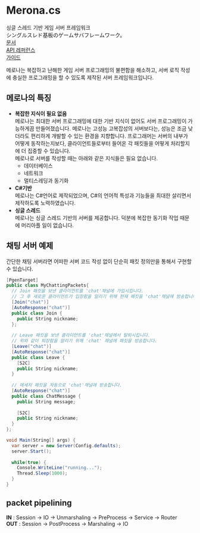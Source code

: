 Merona.cs
====

싱글 스레드 기반 게임 서버 프레임워크<br>
シングルスレド基板のゲームサバフレームワーク。
<br>
[문서](doc)<br>
[API 레퍼런스](doc/api)<br>
[가이드](doc/guide)<br>

메로나는 복잡하고 난해한 게임 서버 프로그래밍의 불편함을 해소하고, 서버 로직 작성에 충실한 프로그래밍을 할 수 있도록 제작된 서버 프레임워크입니다.<br>

메로나의 특징
----
* __복잡한 지식이 필요 없음__<br>
  메로나는 최대한 서버 프로그래밍에 대한 기반 지식이 없어도 서버 프로그래밍이 가능하게끔 만들어졌습니다. 메로나는 고성능 고복잡성의 서버보다는, 성능은 조금 낮더라도 편리하게 개발할 수 있는 환경을 지향합니다. 프로그래머는 서버의 내부가 어떻게 동작하는지보다, 클라이언트들로부터 들어온 각 패킷들을 어떻게 처리할지에 더 집중할 수 있습니다.<br>
  메로나로 서버를 작성할 때는 아래와 같은 지식들은 필요 없습니다.
  * 데이터베이스
  * 네트워크
  * 멀티스레딩과 동기화
* __C#기반__<br>
  메로나는 C#언어로 제작되었으며, C#의 언어적 특성과 기능들을 최대한 살리면서 제작하도록 노력하였습니다. 
* __싱글 스레드__<br>
  메로나는 싱글 스레드 기반의 서버를 제공합니다. 덕분에 복잡한 동기화 작업 때문에 머리아플 일이 없습니다.


채팅 서버 예제
----
간단한 채팅 서버라면 어떠한 서버 코드 작성 없이 단순히 패킷 정의만을 통해서 구현할 수 있습니다.
```c#
[PgenTarget]
public class MyChattingPackets{
  // Join 패킷을 보낸 클라이언트를 'chat'채널에 가입시킵니다.
  // 그 후 새로운 클라이언트가 입장함을 알리기 위해 현재 패킷을 'chat'채널에 방송합니다.
  [Join("chat")]
  [AutoResponse("chat")]
  public class Join {
    public String nickname;
  };
  
  // Leave 패킷을 보낸 클라이언트를 'chat'채널에서 탈퇴시킵니다.
  // 위와 같이 퇴장함을 알리기 위해 'chat' 채널에 패킷을 방송합니다.
  [Leave("chat")]
  [AutoResponse("chat")]
  public class Leave {
    [S2C]
    public String nickname;
  }
  
  // 메세지 패킷을 자동으로 'chat'채널에 방송합니다.
  [AutoResponse("chat")]
  public class ChatMessage {
    public String message;
    
    [S2C]
    public String nickname;
  }
};
```
```c#
void Main(String[] args) {
  var server = new Server(Config.defaults);
  server.Start();
  
  while(true) {
    Console.WriteLine("running...");
    Thread.Sleep(1000);
  }
}
```

packet pipelining
----
__IN__ : Session -> IO -> Unmarshaling -> PreProcess -> Service -> Router<br>
__OUT__ : Session -> PostProcess -> Marshaling -> IO
